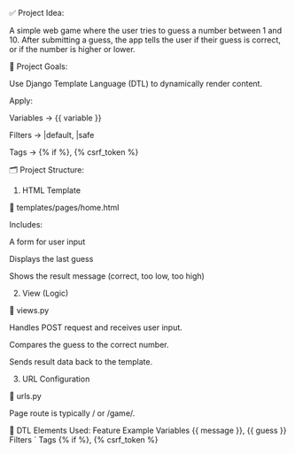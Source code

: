 ✅ Project Idea:

A simple web game where the user tries to guess a number between 1 and 10.
After submitting a guess, the app tells the user if their guess is correct, or if the number is higher or lower.

🎯 Project Goals:

Use Django Template Language (DTL) to dynamically render content.

Apply:

Variables → {{ variable }}

Filters → |default, |safe

Tags → {% if %}, {% csrf_token %}

🗂️ Project Structure:
1. HTML Template

📄 templates/pages/home.html

Includes:

A form for user input

Displays the last guess

Shows the result message (correct, too low, too high)

2. View (Logic)

📄 views.py

Handles POST request and receives user input.

Compares the guess to the correct number.

Sends result data back to the template.

3. URL Configuration

📄 urls.py

Page route is typically / or /game/.

🧩 DTL Elements Used:
Feature	Example
Variables	{{ message }}, {{ guess }}
Filters	`
Tags	{% if %}, {% csrf_token %}

